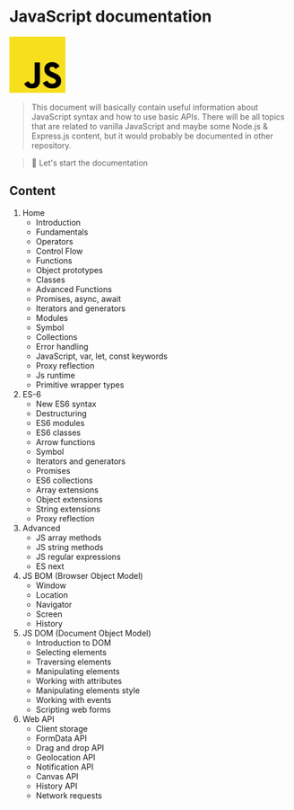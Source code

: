 # JavaScript documentation

<img src="/__assets/images/JSlogo.png" alt="JS logo" style="width:100px;height:100px;"> 

> This document will basically contain useful information about JavaScript syntax and how to use basic APIs. There will be all topics that are related to vanilla JavaScript and maybe some Node.js & Express.js content, but it would probably be documented in other repository.

> :memo: Let's start the documentation

## Content

1. Home
    - Introduction
    - Fundamentals
    - Operators
    - Control Flow
    - Functions
    - Object prototypes
    - Classes
    - Advanced Functions
    - Promises, async, await
    - Iterators and generators
    - Modules
    - Symbol
    - Collections
    - Error handling
    - JavaScript, var, let, const keywords
    - Proxy reflection
    - Js runtime
    - Primitive wrapper types
2. ES-6
    - New ES6 syntax
    - Destructuring
    - ES6 modules
    - ES6 classes
    - Arrow functions
    - Symbol
    - Iterators and generators
    - Promises
    - ES6 collections
    - Array extensions
    - Object extensions
    - String extensions
    - Proxy reflection
3. Advanced
    - JS array methods
    - JS string methods
    - JS regular expressions
    - ES next
4. JS BOM (Browser Object Model)
    - Window
    - Location
    - Navigator
    - Screen
    - History
5. JS DOM (Document Object Model)
    - Introduction to DOM
    - Selecting elements
    - Traversing elements
    - Manipulating elements
    - Working with attributes
    - Manipulating elements style
    - Working with events
    - Scripting web forms
6. Web API
    - Client storage
    - FormData API
    - Drag and drop API
    - Geolocation API
    - Notification API
    - Canvas API
    - History API
    - Network requests

